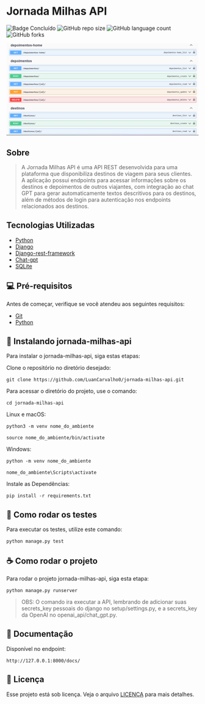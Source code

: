 # Jornada Milhas API

![Badge Concluído](https://img.shields.io/static/v1?label=Status&message=Concluído&color=success&style=for-the-badge)
![GitHub repo size](https://img.shields.io/github/repo-size/luancarvalho0/jornada-milhas-api?style=for-the-badge)
![GitHub language count](https://img.shields.io/github/languages/count/luancarvalho0/jornada-milhas-api?style=for-the-badge)
![GitHub forks](https://img.shields.io/github/forks/luancarvalho0/jornada-milhas-api?style=for-the-badge)


<img src="./assets/image_docs.png" alt="Exemplo imagem">

## Sobre

> A Jornada Milhas API é uma API REST desenvolvida para uma plataforma que disponibiliza destinos de viagem para seus clientes. <br>
> A aplicação possui endpoints para acessar informações sobre os destinos e depoimentos de outros viajantes, com integração ao chat GPT para gerar automaticamente textos descritivos para os destinos, além de métodos de login para autenticação nos endpoints relacionados aos destinos.


##  Tecnologias Utilizadas

* [Python](https://www.python.org/)
* [Django](https://www.djangoproject.com/)
* [Django-rest-framework](https://www.django-rest-framework.org/)
* [Chat-gpt](https://platform.openai.com/docs/api-reference/chat)
* [SQLite](https://www.sqlite.org/index.html)

## 💻 Pré-requisitos

Antes de começar, verifique se você atendeu aos seguintes requisitos:

* [Git](https://git-scm.com/)
* [Python](https://www.python.org/)

## 🚀 Instalando jornada-milhas-api

Para instalar o jornada-milhas-api, siga estas etapas:

Clone o repositório no diretório desejado:
```
git clone https://github.com/LuanCarvalho0/jornada-milhas-api.git
```

Para acessar o diretório do projeto, use o comando:
```
cd jornada-milhas-api
```

Linux e macOS:
```
python3 -m venv nome_do_ambiente
```

```
source nome_do_ambiente/bin/activate
```

Windows:
```
python -m venv nome_do_ambiente
```

```
nome_do_ambiente\Scripts\activate
```

Instale as Dependências:
```
pip install -r requirements.txt
```

## 🐞 Como rodar os testes
Para executar os testes, utilize este comando:

```
python manage.py test
```

## ☕ Como rodar o projeto

Para rodar o projeto jornada-milhas-api, siga esta etapa:

```
python manage.py runserver
```

> OBS: O comando ira executar a API, lembrando de adicionar suas secrets_key pessoais do django no setup/settings.py, e a secrets_key da OpenAI no openai_api/chat_gpt.py.

## 📃 Documentação

Disponível no endpoint:

```
http://127.0.0.1:8000/docs/
```

## 📝 Licença

Esse projeto está sob licença. Veja o arquivo [LICENÇA](LICENSE) para mais detalhes.
